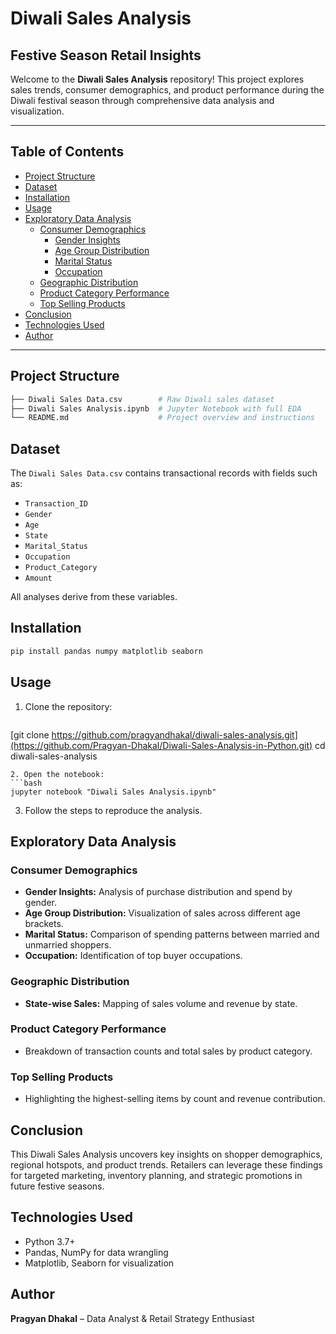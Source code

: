 # Diwali Sales Analysis

## Festive Season Retail Insights

Welcome to the **Diwali Sales Analysis** repository! This project explores sales trends, consumer demographics, and product performance during the Diwali festival season through comprehensive data analysis and visualization.

---

## Table of Contents

- [Project Structure](#project-structure)
- [Dataset](#dataset)
- [Installation](#installation)
- [Usage](#usage)
- [Exploratory Data Analysis](#exploratory-data-analysis)
  - [Consumer Demographics](#consumer-demographics)
    - [Gender Insights](#gender-insights)
    - [Age Group Distribution](#age-group-distribution)
    - [Marital Status](#marital-status)
    - [Occupation](#occupation)
  - [Geographic Distribution](#geographic-distribution)
  - [Product Category Performance](#product-category-performance)
  - [Top Selling Products](#top-selling-products)
- [Conclusion](#conclusion)
- [Technologies Used](#technologies-used)
- [Author](#author)

---

## Project Structure

```bash
├── Diwali Sales Data.csv        # Raw Diwali sales dataset
├── Diwali Sales Analysis.ipynb  # Jupyter Notebook with full EDA
└── README.md                    # Project overview and instructions
```

## Dataset

The `Diwali Sales Data.csv` contains transactional records with fields such as:
- `Transaction_ID`
- `Gender`
- `Age`
- `State`
- `Marital_Status`
- `Occupation`
- `Product_Category`
- `Amount`

All analyses derive from these variables.

## Installation

```bash
pip install pandas numpy matplotlib seaborn
```

## Usage

1. Clone the repository:
   ```bash
[git clone https://github.com/pragyandhakal/diwali-sales-analysis.git](https://github.com/Pragyan-Dhakal/Diwali-Sales-Analysis-in-Python.git)
   cd diwali-sales-analysis
   ```
2. Open the notebook:
   ```bash
   jupyter notebook "Diwali Sales Analysis.ipynb"
   ```
3. Follow the steps to reproduce the analysis.

## Exploratory Data Analysis

### Consumer Demographics
- **Gender Insights:** Analysis of purchase distribution and spend by gender.
- **Age Group Distribution:** Visualization of sales across different age brackets.
- **Marital Status:** Comparison of spending patterns between married and unmarried shoppers.
- **Occupation:** Identification of top buyer occupations.

### Geographic Distribution
- **State-wise Sales:** Mapping of sales volume and revenue by state.

### Product Category Performance
- Breakdown of transaction counts and total sales by product category.

### Top Selling Products
- Highlighting the highest-selling items by count and revenue contribution.

## Conclusion

This Diwali Sales Analysis uncovers key insights on shopper demographics, regional hotspots, and product trends. Retailers can leverage these findings for targeted marketing, inventory planning, and strategic promotions in future festive seasons.

## Technologies Used

- Python 3.7+  
- Pandas, NumPy for data wrangling  
- Matplotlib, Seaborn for visualization

## Author

**Pragyan Dhakal** – Data Analyst & Retail Strategy Enthusiast

